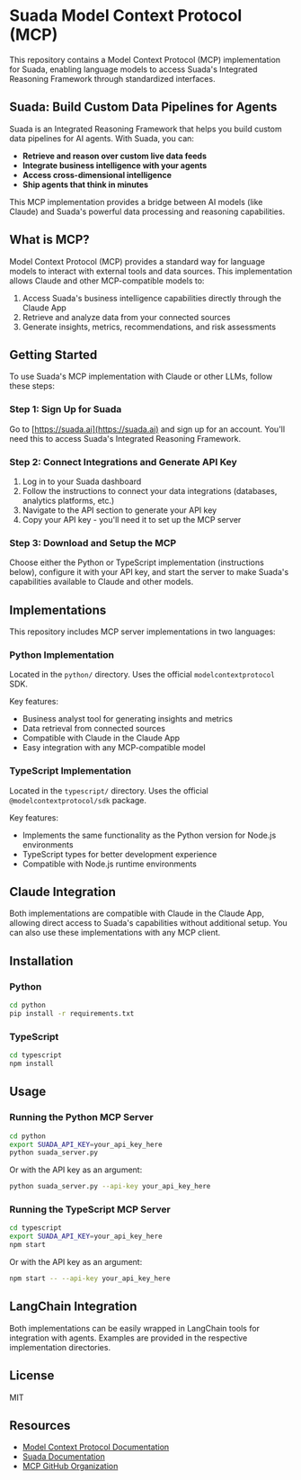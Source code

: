 # Suada Model Context Protocol (MCP)

This repository contains a Model Context Protocol (MCP) implementation for Suada, enabling language models to access Suada's Integrated Reasoning Framework through standardized interfaces.

## Suada: Build Custom Data Pipelines for Agents

Suada is an Integrated Reasoning Framework that helps you build custom data pipelines for AI agents. With Suada, you can:

- **Retrieve and reason over custom live data feeds**
- **Integrate business intelligence with your agents**
- **Access cross-dimensional intelligence**
- **Ship agents that think in minutes**

This MCP implementation provides a bridge between AI models (like Claude) and Suada's powerful data processing and reasoning capabilities.

## What is MCP?

Model Context Protocol (MCP) provides a standard way for language models to interact with external tools and data sources. This implementation allows Claude and other MCP-compatible models to:

1. Access Suada's business intelligence capabilities directly through the Claude App
2. Retrieve and analyze data from your connected sources
3. Generate insights, metrics, recommendations, and risk assessments

## Getting Started

To use Suada's MCP implementation with Claude or other LLMs, follow these steps:

### Step 1: Sign Up for Suada

Go to [https://suada.ai](https://suada.ai) and sign up for an account. You'll need this to access Suada's Integrated Reasoning Framework.

### Step 2: Connect Integrations and Generate API Key

1. Log in to your Suada dashboard
2. Follow the instructions to connect your data integrations (databases, analytics platforms, etc.)
3. Navigate to the API section to generate your API key
4. Copy your API key - you'll need it to set up the MCP server

### Step 3: Download and Setup the MCP

Choose either the Python or TypeScript implementation (instructions below), configure it with your API key, and start the server to make Suada's capabilities available to Claude and other models.

## Implementations

This repository includes MCP server implementations in two languages:

### Python Implementation

Located in the `python/` directory. Uses the official `modelcontextprotocol` SDK.

Key features:
- Business analyst tool for generating insights and metrics
- Data retrieval from connected sources
- Compatible with Claude in the Claude App
- Easy integration with any MCP-compatible model

### TypeScript Implementation

Located in the `typescript/` directory. Uses the official `@modelcontextprotocol/sdk` package.

Key features:
- Implements the same functionality as the Python version for Node.js environments
- TypeScript types for better development experience
- Compatible with Node.js runtime environments

## Claude Integration

Both implementations are compatible with Claude in the Claude App, allowing direct access to Suada's capabilities without additional setup. You can also use these implementations with any MCP client.

## Installation

### Python
```bash
cd python
pip install -r requirements.txt
```

### TypeScript

```bash
cd typescript
npm install
```

## Usage

### Running the Python MCP Server

```bash
cd python
export SUADA_API_KEY=your_api_key_here
python suada_server.py
```

Or with the API key as an argument:

```bash
python suada_server.py --api-key your_api_key_here
```

### Running the TypeScript MCP Server

```bash
cd typescript
export SUADA_API_KEY=your_api_key_here
npm start
```

Or with the API key as an argument:

```bash
npm start -- --api-key your_api_key_here
```

## LangChain Integration

Both implementations can be easily wrapped in LangChain tools for integration with agents. Examples are provided in the respective implementation directories.

## License

MIT

## Resources

- [Model Context Protocol Documentation](https://modelcontextprotocol.io/)
- [Suada Documentation](https://docs.suada.ai/)
- [MCP GitHub Organization](https://github.com/modelcontextprotocol/) 
